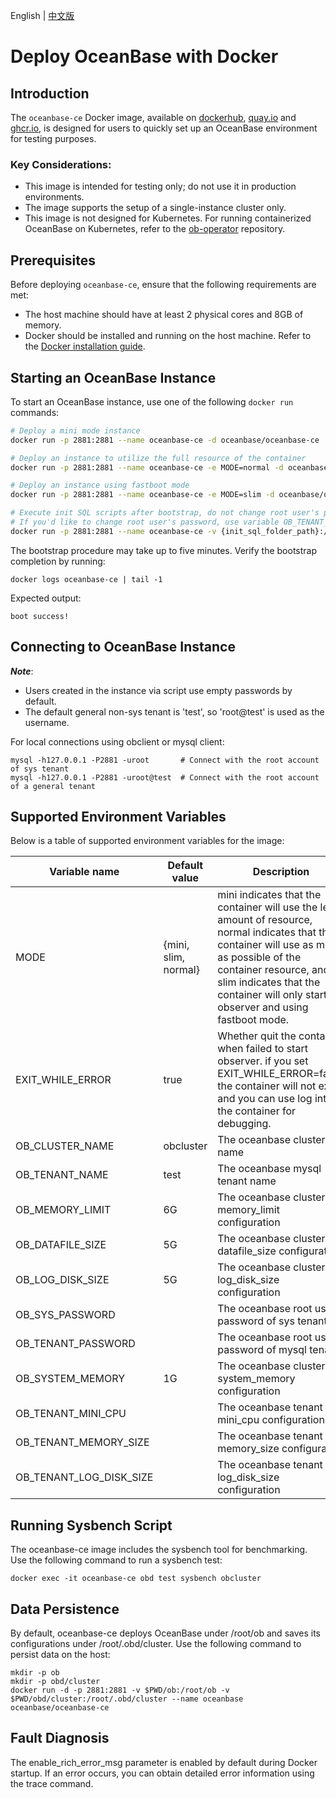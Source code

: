 English | [中文版](./README_CN.md)
# Deploy OceanBase with Docker

## Introduction

The `oceanbase-ce` Docker image, available on [dockerhub](https://hub.docker.com/r/oceanbase/oceanbase-ce), [quay.io](https://quay.io/repository/oceanbase/oceanbase-ce) and [ghcr.io](https://ghcr.io/oceanbase/oceanbase-ce), is designed for users to quickly set up an OceanBase environment for testing purposes.

### Key Considerations:
- This image is intended for testing only; do not use it in production environments.
- The image supports the setup of a single-instance cluster only.
- This image is not designed for Kubernetes. For running containerized OceanBase on Kubernetes, refer to the [ob-operator](https://github.com/oceanbase/ob-operator) repository.

## Prerequisites

Before deploying `oceanbase-ce`, ensure that the following requirements are met:
- The host machine should have at least 2 physical cores and 8GB of memory.
- Docker should be installed and running on the host machine. Refer to the [Docker installation guide](https://docs.docker.com/get-docker/).

## Starting an OceanBase Instance

To start an OceanBase instance, use one of the following `docker run` commands:

```bash
# Deploy a mini mode instance
docker run -p 2881:2881 --name oceanbase-ce -d oceanbase/oceanbase-ce

# Deploy an instance to utilize the full resource of the container
docker run -p 2881:2881 --name oceanbase-ce -e MODE=normal -d oceanbase/oceanbase-ce

# Deploy an instance using fastboot mode
docker run -p 2881:2881 --name oceanbase-ce -e MODE=slim -d oceanbase/oceanbase-ce

# Execute init SQL scripts after bootstrap, do not change root user's password in SQL scripts. 
# If you'd like to change root user's password, use variable OB_TENANT_PASSWORD.
docker run -p 2881:2881 --name oceanbase-ce -v {init_sql_folder_path}:/root/boot/init.d -d oceanbase/oceanbase-ce
```

The bootstrap procedure may take up to five minutes. Verify the bootstrap completion by running:

```
docker logs oceanbase-ce | tail -1
```

Expected output:
```
boot success!
```

## Connecting to OceanBase Instance
***Note***:
- Users created in the instance via script use empty passwords by default.
- The default general non-sys tenant is 'test', so 'root@test' is used as the username.

For local connections using obclient or mysql client:
```
mysql -h127.0.0.1 -P2881 -uroot       # Connect with the root account of sys tenant
mysql -h127.0.0.1 -P2881 -uroot@test  # Connect with the root account of a general tenant
```

## Supported Environment Variables
Below is a table of supported environment variables for the image:

| Variable name           | Default value        | Description                                                                                                                                                                                                                                                                                                                                                                                                                                               |
|-------------------------|----------------------|-----------------------------------------------------------------------------------------------------------------------------------------------------------------------------------------------------------------------------------------------------------------------------------------------------------------------------------------------------------------------------------------------------------------------------------------------------------|
| MODE                    | {mini, slim, normal} | mini indicates that the container will use the least amount of resource, normal indicates that the container will use as much as possible of the container resource, and slim indicates that the container will only start observer and using fastboot mode.                                                                                                                                                                                              |
| EXIT_WHILE_ERROR        | true                 | Whether quit the container when failed to start observer. if you set EXIT_WHILE_ERROR=false, the container will not exit and you can use log into the container for debugging.                                                                                                                                                                                                                                                                            |
| OB_CLUSTER_NAME         | obcluster            | The oceanbase cluster name                                                                                                                                                                                                                                                                                                                                                                                                                                |
| OB_TENANT_NAME          | test                 | The oceanbase mysql tenant name                                                                                                                                                                                                                                                                                                                                                                                                                           |
| OB_MEMORY_LIMIT         | 6G                   | The oceanbase cluster memory_limit configuration                                                                                                                                                                                                                                                                                                                                                                                                          |
| OB_DATAFILE_SIZE        | 5G                   | The oceanbase cluster datafile_size configuration                                                                                                                                                                                                                                                                                                                                                                                                         |
| OB_LOG_DISK_SIZE        | 5G                   | The oceanbase cluster log_disk_size configuration                                                                                                                                                                                                                                                                                                                                                                                                         |
| OB_SYS_PASSWORD         |                      | The oceanbase root user password of sys tenant                                                                                                                                                                                                                                                                                                                                                                                                            |
| OB_TENANT_PASSWORD      |                      | The oceanbase root user password of mysql tenant                                                                                                                                                                                                                                                                                                                                                                                                          |
| OB_SYSTEM_MEMORY        | 1G                   | The oceanbase cluster system_memory configuration                                                                                                                                                                                                                                                                                                                                                                                                         |
| OB_TENANT_MINI_CPU      |                      | The oceanbase tenant mini_cpu configuration                                                                                                                                                                                                                                                                                                                                                                                                               |
| OB_TENANT_MEMORY_SIZE   |                      | The oceanbase tenant memory_size configuration                                                                                                                                                                                                                                                                                                                                                                                                            |
| OB_TENANT_LOG_DISK_SIZE |                      | The oceanbase tenant log_disk_size configuration                                                                                                                                                                                                                                                                                                                                                                                                          |
## Running Sysbench Script
The oceanbase-ce image includes the sysbench tool for benchmarking. Use the following command to run a sysbench test:
```
docker exec -it oceanbase-ce obd test sysbench obcluster
```

## Data Persistence
By default, oceanbase-ce deploys OceanBase under /root/ob and saves its configurations under /root/.obd/cluster. Use the following command to persist data on the host:

```
mkdir -p ob
mkdir -p obd/cluster
docker run -d -p 2881:2881 -v $PWD/ob:/root/ob -v $PWD/obd/cluster:/root/.obd/cluster --name oceanbase oceanbase/oceanbase-ce
```

## Fault Diagnosis
The enable_rich_error_msg parameter is enabled by default during Docker startup. If an error occurs, you can obtain detailed error information using the trace command.
